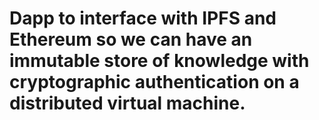 # Dapp to interface with IPFS and Ethereum so we can have an immutable store of knowledge with cryptographic authentication on a distributed virtual machine. 
